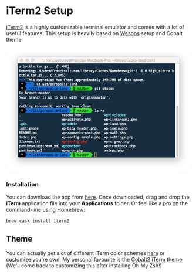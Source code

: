 # iTerm2 Setup

[iTerm2](http://www.iterm2.com/) is a highly customizable terminal emulator and comes with a lot of useful features. This setup is heavily based on [Wesbos](https://twitter.com/wesbos) setup and Cobalt theme

![iTerm running with Oh My ZSH on the Cobalt Theme](../../../.gitbook/assets/screen-shot-2018-01-25-at-3.58.41-am.png)

### Installation

You can download the app from [here](http://www.iterm2.com/). Once downloaded, drag and drop the **iTerm** application file into your **Applications** folder. Or feel like a pro on the command-line using Homebrew:

```text
brew cask install iterm2
```

## Theme

You can actually get alot of different iTerm color schemes [here](https://github.com/mbadolato/iTerm2-Color-Schemes/tree/master/schemes) or customize you're own. My personal favourite is the [Cobalt2 iTerm theme](https://github.com/wesbos/Cobalt2-iterm/blob/master/cobalt2.itermcolors). \(We'll come back to customizing this after installing Oh My Zsh!\)

## 


